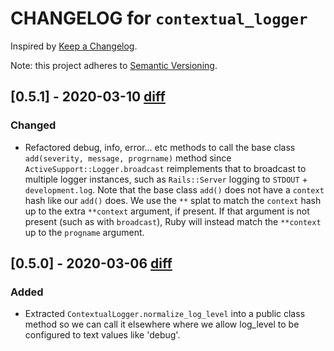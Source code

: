 # CHANGELOG for `contextual_logger`

Inspired by [Keep a Changelog](https://keepachangelog.com/en/1.0.0/).

Note: this project adheres to [Semantic Versioning](https://semver.org/spec/v2.0.0.html).

## [0.5.1] - 2020-03-10 [diff](https://github.com/Invoca/contextual_logger/compare/v0.5.0...v0.5.1)

### Changed

- Refactored debug, info, error... etc methods to call the base class `add(severity, message, progrname)` method since
  `ActiveSupport::Logger.broadcast` reimplements that to broadcast to multiple logger instances, such as
  `Rails::Server` logging to `STDOUT` + `development.log`.
  Note that the base class `add()` does not have a `context` hash like our `add()` does.
  We use the `**` splat to match the `context` hash up to the extra
  `**context` argument, if present. If that argument is not present (such as with `broadcast`), Ruby will instead
  match the `**context` up to the `progname` argument.

## [0.5.0] - 2020-03-06 [diff](https://github.com/Invoca/contextual_logger/compare/v0.4.0...v0.5.0)

### Added
 - Extracted `ContextualLogger.normalize_log_level` into a public class method so we can call it elsewhere where we allow log_level to be
   configured to text values like 'debug'.
